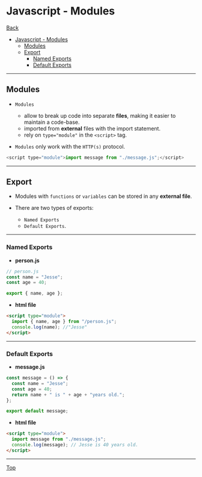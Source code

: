 # Javascript - Modules

[Back](../index.md)

- [Javascript - Modules](#javascript---modules)
  - [Modules](#modules)
  - [Export](#export)
    - [Named Exports](#named-exports)
    - [Default Exports](#default-exports)

---

## Modules

- `Modules`

  - allow to break up code into separate **files**, making it easier to maintain a code-base.
  - imported from **external** files with the import statement.
  - rely on `type="module"` in the `<script>` tag.

- `Modules` only work with the `HTTP(s)` protocol.

```js
<script type="module">import message from "./message.js";</script>
```

---

## Export

- Modules with `functions` or `variables` can be stored in any **external file**.

- There are two types of exports:

  - `Named Exports`
  - `Default Exports`.

---

### Named Exports

- **person.js**

```js
// person.js
const name = "Jesse";
const age = 40;

export { name, age };
```

- **html file**

```html
<script type="module">
  import { name, age } from "/person.js";
  console.log(name); //"Jesse"
</script>
```

---

### Default Exports

- **message.js**

```js
const message = () => {
  const name = "Jesse";
  const age = 40;
  return name + " is " + age + "years old.";
};

export default message;
```

- **html file**

```html
<script type="module">
  import message from "./message.js";
  console.log(message); // Jesse is 40 years old.
</script>
```

---

[Top](#javascript---modules)
